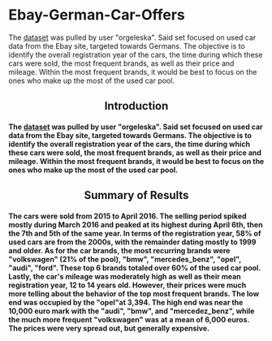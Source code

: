 # Ebay-German-Car-Offers
The [dataset](https://data.world/data-society/used-cars-data) was pulled by user "orgeleska". Said set focused on used car data from the Ebay site, targeted towards Germans. The objective is to identify the overall registration year of the cars, the time during which these cars were sold, the most frequent brands, as well as their price and mileage. Within the most frequent brands, it would be best to focus on the ones who make up the most of the used car pool.


 
## <center> Introduction <center>

#### The [dataset](https://data.world/data-society/used-cars-data) was pulled by user "orgeleska". Said set focused on used car data from the Ebay site, targeted towards Germans. The objective is to identify the overall registration year of the cars, the time during which these cars were sold, the most frequent brands, as well as their price and mileage. Within the most frequent brands, it would be best to focus on the ones who make up the most of the used car pool.
 

## <center> Summary of Results <center>

#### The cars were sold from 2015 to April 2016. The selling period spiked mostly during March 2016 and peaked at its highest during April 6th, then the 7th and 5th of the same year. In terms of the registration year, 58% of used cars are from the 2000s, with the remainder dating mostly to 1999 and older. As for the car brands, the most recurring brands were "volkswagen" (21% of the pool), "bmw", "mercedes_benz", "opel", "audi", "ford". These top 6 brands totaled over 60% of the used car pool. Lastly, the car's mileage was moderately high as well as their mean registration year, 12 to 14 years old. However, their prices were much more telling about the behavior of the top most frequent brands. The low end was occupied by the "opel"at 3,394. The high end was near the 10,000 euro mark with the "audi", "bmw", and "mercedez_benz", while the much more frequent "volkswagen" was at a mean of 6,000 euros. The prices were very spread out, but generally expensive.

